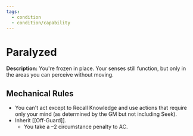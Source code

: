 ```yaml
---
tags:
  - condition
  - condition/capability
---
```

# Paralyzed
**Description:** You're frozen in place. Your senses still function, but only in the areas you can perceive without moving.

## Mechanical Rules

- You can't act except to Recall Knowledge and use actions that require only your mind (as determined by the GM but not including Seek).  
- Inherit [[Off-Guard]].
	- You take a –2 circumstance penalty to AC.